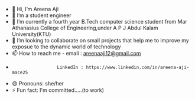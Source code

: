 - 👋 Hi, I’m Areena Aji
- 👀 I’m a student engineer
- 🌱 I’m currently a fourth year B.Tech computer science student from Mar Athanasius College of Engineering,under A P J Abdul Kalam University(KTU)
- 💞️ I’m looking to collaborate on small projects that help me to improve my exposue to the dynamic world of technology
- 📫 How to reach me - email : areenaaji12@gmail.com
-                      LinkedIn : https://www.linkedin.com/in/areena-aji-mace25
- 😄 Pronouns: she/her
- ⚡ Fun fact: I'm committed.....(to work)

